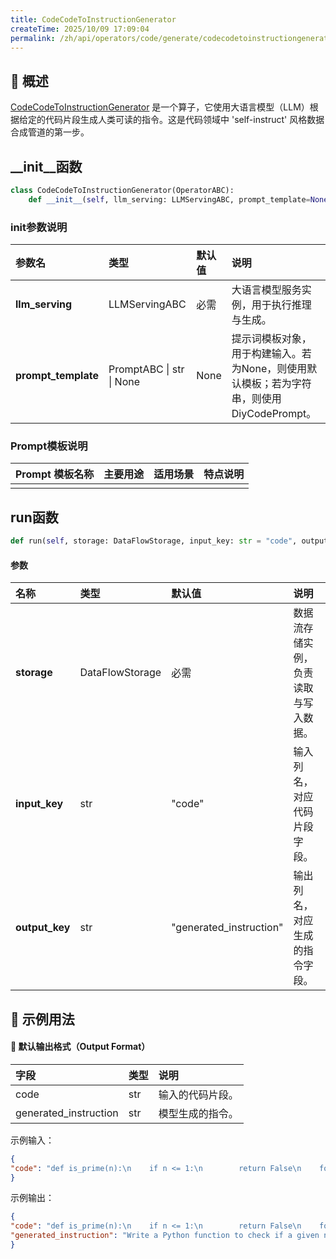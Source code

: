 ```yaml
---
title: CodeCodeToInstructionGenerator
createTime: 2025/10/09 17:09:04
permalink: /zh/api/operators/code/generate/codecodetoinstructiongenerator/
---
```


## 📘 概述

[CodeCodeToInstructionGenerator](https://github.com/OpenDCAI/DataFlow/blob/main/dataflow/operators/reasoning/generate/reasoning_answer_generator.py) 是一个算子，它使用大语言模型（LLM）根据给定的代码片段生成人类可读的指令。这是代码领域中 'self-instruct' 风格数据合成管道的第一步。

## __init__函数
```python
class CodeCodeToInstructionGenerator(OperatorABC):
    def __init__(self, llm_serving: LLMServingABC, prompt_template=None):
```
### init参数说明
| 参数名 | 类型 | 默认值 | 说明 |
| :------------------ | :-------------- | :---------------------------- | :------------------------------ |
| **llm_serving** | LLMServingABC | 必需 | 大语言模型服务实例，用于执行推理与生成。 |
| **prompt_template** | PromptABC \| str \| None | None | 提示词模板对象，用于构建输入。若为None，则使用默认模板；若为字符串，则使用DiyCodePrompt。 |

### Prompt模板说明
| Prompt 模板名称 | 主要用途 | 适用场景 | 特点说明 |
| -------------------------------- | ------------- | ----------------------- | ----------------------------------------------------- |
| | | | |

## run函数
```python
def run(self, storage: DataFlowStorage, input_key: str = "code", output_key: str = "generated_instruction")
```
#### 参数
| 名称 | 类型 | 默认值 | 说明 |
| :------------- | :---------------- | :---------------- | :----------------- |
| **storage** | DataFlowStorage | 必需 | 数据流存储实例，负责读取与写入数据。 |
| **input_key** | str | "code" | 输入列名，对应代码片段字段。 |
| **output_key** | str | "generated_instruction" | 输出列名，对应生成的指令字段。 |

## 🧠 示例用法

#### 🧾 默认输出格式（Output Format）
| 字段 | 类型 | 说明 |
| :-------------- | :---- | :---------- |
| code | str | 输入的代码片段。 |
| generated_instruction | str | 模型生成的指令。 |

示例输入：
```json
{
"code": "def is_prime(n):\n    if n <= 1:\n        return False\n    for i in range(2, int(n**0.5) + 1):\n        if n % i == 0:\n            return False\n    return True"
}
```
示例输出：
```json
{
"code": "def is_prime(n):\n    if n <= 1:\n        return False\n    for i in range(2, int(n**0.5) + 1):\n        if n % i == 0:\n            return False\n    return True",
"generated_instruction": "Write a Python function to check if a given number is a prime number."
}
```
